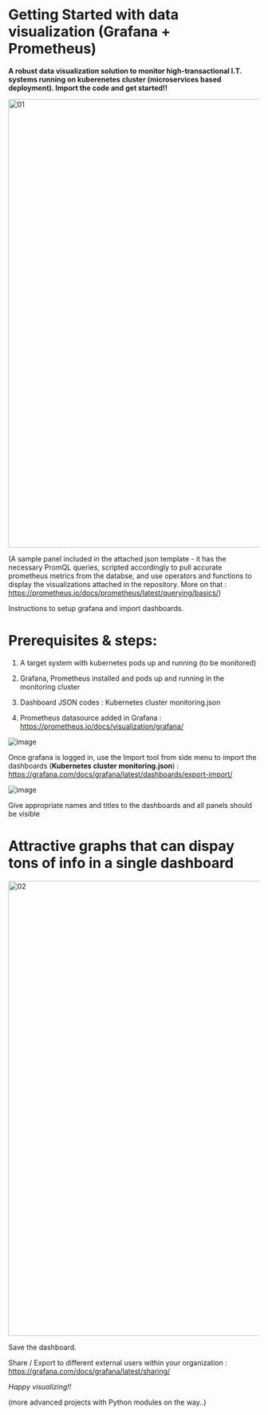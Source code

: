 # Getting Started with data visualization (Grafana + Prometheus)

**A robust data visualization solution to monitor high-transactional I.T. systems running on kuberenetes cluster (microservices based deployment). Import the code and get started!!**

<img width="897" alt="01" src="https://user-images.githubusercontent.com/93224640/152591974-abd570a8-2b4e-453a-9d02-52788f5c9150.PNG">

(A sample panel included in the attached json template - it has the necessary PromQL queries, scripted accordingly to pull accurate prometheus metrics from the databse, and use operators and functions to display the visualizations attached in the repository. More on that : https://prometheus.io/docs/prometheus/latest/querying/basics/)

Instructions to setup grafana and import dashboards.

# Prerequisites & steps:

1. A target system with kubernetes pods up and running (to be monitored)

2. Grafana, Prometheus installed and pods up and running in the monitoring cluster

3. Dashboard JSON codes : Kubernetes cluster monitoring.json

4. Prometheus datasource added in Grafana : https://prometheus.io/docs/visualization/grafana/


![image](https://user-images.githubusercontent.com/93224640/152584110-def3fd28-fc79-4386-a84c-3ea567180966.png)


Once grafana is logged in, use the Import tool from side menu to import the dashboards (**Kubernetes cluster monitoring.json**) : https://grafana.com/docs/grafana/latest/dashboards/export-import/

![image](https://user-images.githubusercontent.com/93224640/152584055-9e203b02-07ea-4f72-92f3-dbacffb286a4.png)


Give appropriate names and titles to the dashboards and all panels should be visible

# Attractive graphs that can dispay tons of info in a single dashboard

<img width="910" alt="02" src="https://user-images.githubusercontent.com/93224640/152583958-787369e7-a538-4d5d-bda7-ae7d10860814.PNG">

Save the dashboard.

Share / Export to different external users within your organization : https://grafana.com/docs/grafana/latest/sharing/

_Happy visualizing!!_

(more advanced projects with Python modules on the way..)
